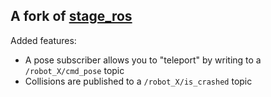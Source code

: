 ## A fork of [stage\_ros](https://github.com/ros-simulation/stage_ros)

Added features:

- A pose subscriber allows you to "teleport" by writing to a `/robot_X/cmd_pose` topic
- Collisions are published to a `/robot_X/is_crashed` topic


